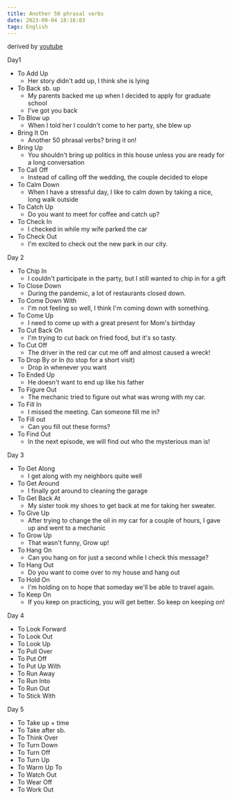 ```yaml
---
title: Another 50 phrasal verbs
date: 2023-09-04 18:16:03
tags: English
---
```



derived by [youtube](https://www.youtube.com/watch?v=nIlnxm8m2ec)
<!-- more -->

Day1
* To Add Up
	* Her story didn't add up, I think she is lying
* To Back sb. up
	* My parents backed me up when I decided to apply for graduate school
	* I've got you back
* To Blow up
	* When I told her I couldn't come to her party, she blew up
* Bring It On
	* Another 50 phrasal verbs? bring it on!
* Bring Up
	* You shouldn't bring up politics in this house unless you are ready for a long conversation
* To Call Off
	* Instead of calling off the wedding, the couple decided to elope
* To Calm Down
	* When I have a stressful day, I like to calm down by taking a nice, long walk outside
* To Catch Up
	* Do you want to meet for coffee and catch up?
* To Check In
	* I checked in while my wife parked the car
* To Check Out
	* I'm excited to check out the new park in our city.

Day 2
* To Chip In
	* I couldn't participate in the party, but I still wanted to chip in for a gift
* To Close Down
	* During the pandemic, a lot of restaurants closed down.
* To Come Down With
	* I'm not feeling so well, I think I'm coming down with something.
* To Come Up
	* I need to come up with a great present for Mom's birthday
* To Cut Back On
	* I'm trying to cut back on fried food, but it's so tasty.
* To Cut Off
	* The driver in the red car cut me off and almost caused a wreck!
* To Drop By or In (to stop for a short visit)
	* Drop in whenever you want 
* To Ended Up
	* He doesn't want to end up like his father
* To Figure Out
	* The mechanic tried to figure out what was wrong with my car.
* To Fill In
	* I missed the meeting. Can someone fill me in?
* To Fill out
	* Can you fill out these forms?
* To Find Out
	* In the next episode, we will find out who the mysterious man is!

Day 3
* To Get Along
	* I get along with my neighbors quite well
* To Get Around
	* I finally got around to cleaning the garage
* To Get Back At
	* My sister took my shoes to get back at me for taking her sweater.
* To Give Up
	* After trying to change the oil in my car for a couple of hours, I gave up and went to a mechanic
* To Grow Up
	* That wasn't funny, Grow up!
* To Hang On
	* Can you hang on for just a second while I check this message?
* To Hang Out
	* Do you want to come over to my house and hang out
* To Hold On
	* I'm holding on to hope that someday we'll be able to travel again.
* To Keep On
	* If you keep on practicing, you will get better. So keep on keeping on!
 
Day 4
* To Look Forward
* To Look Out
* To Look Up
* To Pull Over
* To Put Off
* To Put Up With
* To Run Away
* To Run Into
* To Run Out
* To Stick With

Day 5
* To Take up + time
* To Take after sb.
* To Think Over
* To Turn Down
* To Turn Off
* To Turn Up
* To Warm Up To
* To Watch Out
* To Wear Off
* To Work Out